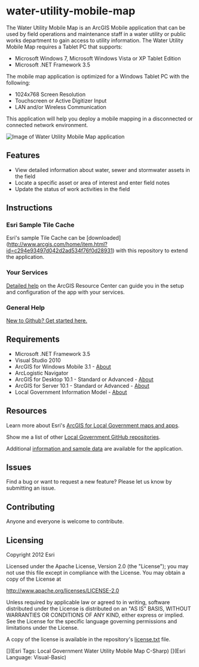 # water-utility-mobile-map

The Water Utility Mobile Map is an ArcGIS Mobile application that can be used by field operations and maintenance staff in a water utility or public works department to gain access to utility information. The Water Utility Mobile Map requires a Tablet PC that supports:

* Microsoft Windows 7,  Microsoft Windows Vista or XP Tablet Edition
* Microsoft .NET Framework 3.5

The mobile map application is optimized for a Windows Tablet PC with the following:

* 1024x768 Screen Resolution
* Touchscreen or Active Digitizer Input
* LAN and/or Wireless Communication

This application will help you deploy a mobile mapping in a disconnected or connected network environment.

![Image of Water Utility Mobile Map application](https://raw.github.com/Esri/water-utility-mobile-map/master/water-utility-mobile-map.png "Water Utility Mobile Map application")

## Features

* View detailed information about water, sewer and stormwater assets in the field
* Locate a specific asset or area of interest and enter field notes
* Update the status of work activities in the field

## Instructions

### Esri Sample Tile Cache

Esri's sample Tile Cache can be [downloaded] (http://www.arcgis.com/home/item.html?id=c294e93497d042d2ad534f76f0d28931) with this repository to extend the application.

### Your Services

[Detailed help](http://resources.arcgis.com/en/help/localgovernment/10.1/index.html#/What_is_Water_Utility_Mobile_Map/028s0000013v000000/)
on the ArcGIS Resource Center can guide you in the setup and configuration of the app with your services.

### General Help
[New to Github? Get started here.](http://htmlpreview.github.com/?https://github.com/Esri/esri.github.com/blob/master/help/esri-getting-to-know-github.html)

## Requirements

* Microsoft .NET Framework 3.5
* Visual Studio 2010
* ArcGIS for Windows Mobile 3.1 - [About](http://www.esri.com/software/arcgis/arcgismobile)
* ArcLogistic Navigator
* ArcGIS for Desktop 10.1 - Standard or Advanced - [About](http://www.esri.com/software/arcgis/arcgis-for-desktop)
* ArcGIS for Server 10.1 - Standard or Advanced - [About](http://www.esri.com/software/arcgis/arcgisserver)
* Local Government Information Model - [About](http://www.arcgis.com/home/item.html?id=5f799e6d23d94e25b5aaaf2a58e63fb1)

## Resources

Learn more about Esri's [ArcGIS for Local Government maps and apps](http://resources.arcgis.com/en/communities/local-government/).

Show me a list of other [Local Government GitHub repositories](https://github.com/search?q=username:esri+local+government).

Additional [information and sample data](http://www.arcgis.com/home/item.html?id=a57e96b9240e4311b7fd863b80a6d389)
are available for the application.


## Issues

Find a bug or want to request a new feature?  Please let us know by submitting an issue.

## Contributing

Anyone and everyone is welcome to contribute.

## Licensing

Copyright 2012 Esri

Licensed under the Apache License, Version 2.0 (the "License");
you may not use this file except in compliance with the License.
You may obtain a copy of the License at

   http://www.apache.org/licenses/LICENSE-2.0

Unless required by applicable law or agreed to in writing, software
distributed under the License is distributed on an "AS IS" BASIS,
WITHOUT WARRANTIES OR CONDITIONS OF ANY KIND, either express or implied.
See the License for the specific language governing permissions and
limitations under the License.

A copy of the license is available in the repository's
[license.txt](https://raw.github.com/Esri/water-utility-mobile-map/master/license.txt) file.

[](Esri Tags: Local Government Water Utility Mobile Map C-Sharp)
[](Esri Language: Visual-Basic)
